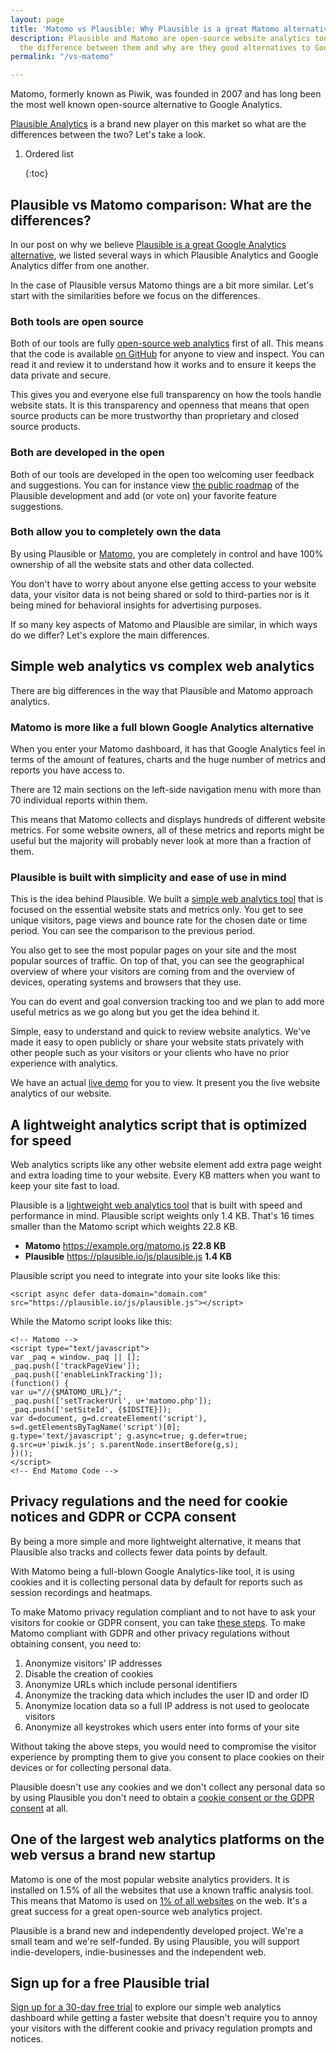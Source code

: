```yaml
---
layout: page
title: 'Matomo vs Plausible: Why Plausible is a great Matomo alternative'
description: Plausible and Matomo are open-source website analytics tools. What is
  the difference between them and why are they good alternatives to Google Analytics?
permalink: "/vs-matomo"

---
```

Matomo, formerly known as Piwik, was founded in 2007 and has long been the most well known open-source alternative to Google Analytics.

[Plausible Analytics](https://plausible.io) is a brand new player on this market so what are the differences between the two? Let's take a look.

1. Ordered list

   {:toc}

## Plausible vs Matomo comparison: What are the differences?

In our post on why we believe [Plausible is a great Google Analytics alternative](https://plausible.io/vs-google-analytics), we listed several ways in which Plausible Analytics and Google Analytics differ from one another.

In the case of Plausible versus Matomo things are a bit more similar. Let's start with the similarities before we focus on the differences.

### Both tools are open source

Both of our tools are fully [open-source web analytics](https://plausible.io/open-source-website-analytics) first of all. This means that the code is available [on GitHub](https://github.com/plausible-insights/plausible) for anyone to view and inspect. You can read it and review it to understand how it works and to ensure it keeps the data private and secure.

This gives you and everyone else full transparency on how the tools handle website stats. It is this transparency and openness that means that open source products can be more trustworthy than proprietary and closed source products.

### Both are developed in the open

Both of our tools are developed in the open too welcoming user feedback and suggestions. You can for instance view [the public roadmap](https://feedback.plausible.io/roadmap) of the Plausible development and add (or vote on) your favorite feature suggestions.

### Both allow you to completely own the data

By using Plausible or [Matomo](https://matomo.org/), you are completely in control and have 100% ownership of all the website stats and other data collected.

You don't have to worry about anyone else getting access to your website data, your visitor data is not being shared or sold to third-parties nor is it being mined for behavioral insights for advertising purposes.

If so many key aspects of Matomo and Plausible are similar, in which ways do we differ? Let's explore the main differences.

## Simple web analytics vs complex web analytics

There are big differences in the way that Plausible and Matomo approach analytics.

### Matomo is more like a full blown Google Analytics alternative

When you enter your Matomo dashboard, it has that Google Analytics feel in terms of the amount of features, charts and the huge number of metrics and reports you have access to.

There are 12 main sections on the left-side navigation menu with more than 70 individual reports within them.

This means that Matomo collects and displays hundreds of different website metrics. For some website owners, all of these metrics and reports might be useful but the majority will probably never look at more than a fraction of them.

### Plausible is built with simplicity and ease of use in mind

This is the idea behind Plausible. We built a [simple web analytics tool](https://plausible.io/simple-web-analytics) that is focused on the essential website stats and metrics only. You get to see unique visitors, page views and bounce rate for the chosen date or time period. You can see the comparison to the previous period.

You also get to see the most popular pages on your site and the most popular sources of traffic. On top of that, you can see the geographical overview of where your visitors are coming from and the overview of devices, operating systems and browsers that they use.

You can do event and goal conversion tracking too and we plan to add more useful metrics as we go along but you get the idea behind it.

Simple, easy to understand and quick to review website analytics. We've made it easy to open publicly or share your website stats privately with other people such as your visitors or your clients who have no prior experience with analytics.

We have an actual [live demo](https://plausible.io/plausible.io) for you to view. It present you the live website analytics of our website.

## A lightweight analytics script that is optimized for speed

Web analytics scripts like any other website element add extra page weight and extra loading time to your website. Every KB matters when you want to keep your site fast to load.

Plausible is a [lightweight web analytics tool](https://plausible.io/lightweight-web-analytics) that is built with speed and performance in mind. Plausible script weights only 1.4 KB. That's 16 times smaller than the Matomo script which weights 22.8 KB.

* **Matomo** https://example.org/matomo.js **22.8 KB**
* **Plausible** https://plausible.io/js/plausible.js **1.4 KB**

Plausible script you need to integrate into your site looks like this:

    <script async defer data-domain="domain.com" 
    src="https://plausible.io/js/plausible.js"></script>

While the Matomo script looks like this:

    <!-- Matomo -->
    <script type="text/javascript">
    var _paq = window._paq || [];
    _paq.push(['trackPageView']);
    _paq.push(['enableLinkTracking']);
    (function() {
    var u="//{$MATOMO_URL}/";
    _paq.push(['setTrackerUrl', u+'matomo.php']);
    _paq.push(['setSiteId', {$IDSITE}]);
    var d=document, g=d.createElement('script'), 
    s=d.getElementsByTagName('script')[0];
    g.type='text/javascript'; g.async=true; g.defer=true; 
    g.src=u+'piwik.js'; s.parentNode.insertBefore(g,s);
    })();
    </script>
    <!-- End Matomo Code -->

## Privacy regulations and the need for cookie notices and GDPR or CCPA consent

By being a more simple and more lightweight alternative, it means that Plausible also tracks and collects fewer data points by default.

With Matomo being a full-blown Google Analytics-like tool, it is using cookies and it is collecting personal data by default for reports such as session recordings and heatmaps.

To make Matomo privacy regulation compliant and to not have to ask your visitors for cookie or GDPR consent, you can take [these steps](https://matomo.org/blog/2018/04/how-to-not-process-any-personal-data-with-matomo-and-what-it-means-for-you/). To make Matomo compliant with GDPR and other privacy regulations without obtaining consent, you need to:

1. Anonymize visitors' IP addresses
2. Disable the creation of cookies
3. Anonymize URLs which include personal identifiers
4. Anonymize the tracking data which includes the user ID and order ID
5. Anonymize location data so a full IP address is not used to geolocate visitors
6. Anonymize all keystrokes which users enter into forms of your site

Without taking the above steps, you would need to compromise the visitor experience by prompting them to give you consent to place cookies on their devices or for collecting personal data.

Plausible doesn't use any cookies and we don't collect any personal data so by using Plausible you don't need to obtain a [cookie consent or the GDPR consent](https://plausible.io/data-policy) at all.

## One of the largest web analytics platforms on the web versus a brand new startup

Matomo is one of the most popular website analytics providers. It is installed on 1.5% of all the websites that use a known traffic analysis tool. This means that Matomo is used on [1% of all websites](https://w3techs.com/technologies/details/ta-piwik) on the web. It's a great success for a great open-source web analytics project.

Plausible is a brand new and independently developed project. We're a small team and we're self-funded. By using Plausible, you will support indie-developers, indie-businesses and the independent web.

## Sign up for a free Plausible trial

[Sign up for a 30-day free trial](https://plausible.io/register) to explore our simple web analytics dashboard while getting a faster website that doesn't require you to annoy your visitors with the different cookie and privacy regulation prompts and notices.